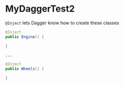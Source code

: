 # MyDaggerTest2

```@Inject``` lets Dagger know how to create these classes
```java
@Inject
public Engine() {

}

...

@Inject
public Wheels() {

}
```
